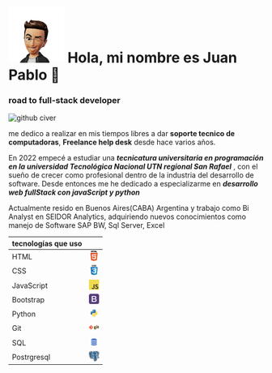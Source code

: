 <h1><img width= "110"src="https://github.com/JuanPa-Portugal/juanPa-Portugal/blob/main/image/avatarsinfondo.png"> Hola, mi nombre es Juan Pablo 👋  </h1>

### road to full-stack developer



![github civer](https://user-images.githubusercontent.com/91083049/215176387-92bcfc1b-18c4-4eee-be7b-22589e477ee6.png)



me dedico a realizar en mis tiempos libres a dar **soporte tecnico de computadoras**, **Freelance help desk** desde hace varios años.

En 2022 empecé a estudiar una ***tecnicatura universitaria en programación en la universidad Tecnológica Nacional UTN regional San Rafael*** , con el  sueño de crecer como profesional dentro de la industria del desarrollo de software. Desde entonces me he dedicado a especializarme en  ***desarrollo web fullStack con javaScript y python***

Actualmente resido en Buenos Aires(CABA) Argentina y trabajo como Bi Analyst en SEIDOR Analytics, adquiriendo nuevos conocimientos como manejo de Software SAP BW, Sql Server, Excel


| tecnologías que uso      |        | 
|------|--------|              
| HTML |<code><img height="20" alt="HTML" src="https://raw.githubusercontent.com/github/explore/80688e429a7d4ef2fca1e82350fe8e3517d3494d/topics/html/html.png"></code> |
| CSS  |<code><img height="20" alt="CSS" src="https://raw.githubusercontent.com/github/explore/80688e429a7d4ef2fca1e82350fe8e3517d3494d/topics/css/css.png"></code>|
| JavaScript | <code><img height="20" alt="javascript" src="https://raw.githubusercontent.com/github/explore/80688e429a7d4ef2fca1e82350fe8e3517d3494d/topics/javascript/javascript.png"></code> |
| Bootstrap |<code><img height="20" alt="Bootstrap" src="https://raw.githubusercontent.com/github/explore/80688e429a7d4ef2fca1e82350fe8e3517d3494d/topics/bootstrap/bootstrap.png"></code> | 
|Python|<code><img height="20" alt="python" src="https://raw.githubusercontent.com/github/explore/80688e429a7d4ef2fca1e82350fe8e3517d3494d/topics/python/python.png"></code> |
|Git|<code><img height="20" alt="Github" src="https://raw.githubusercontent.com/github/explore/80688e429a7d4ef2fca1e82350fe8e3517d3494d/topics/git/git.png"></code> |
|SQL|<code><img height="20" alt="Sql" src="https://raw.githubusercontent.com/github/explore/80688e429a7d4ef2fca1e82350fe8e3517d3494d/topics/sql/sql.png">
|Postrgresql|<code><img height="20" alt="Postgre" src="https://raw.githubusercontent.com/github/explore/80688e429a7d4ef2fca1e82350fe8e3517d3494d/topics/postgresql/postgresql.png"></code>|

<!--|React |<code><img height="20" alt="react" src="https://raw.githubusercontent.com/github/explore/80688e429a7d4ef2fca1e82350fe8e3517d3494d/topics/react/react.png"></code>|-->
 



